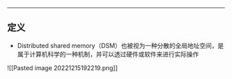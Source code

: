 -----

## 定义
- Distributed shared memory（DSM）也被视为一种分散的全局地址空间，是属于计算机科学的一种机制，并可以透过硬件或软件来进行实际操作

![[Pasted image 20221215192219.png]]